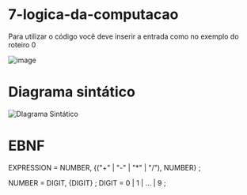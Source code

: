 # 7-logica-da-computacao

Para utilizar o código você deve inserir a entrada como no exemplo do roteiro 0

![image](https://user-images.githubusercontent.com/38434902/109440618-aa973100-7a11-11eb-9e10-4f649c20e85a.png)

# Diagrama sintático

![DIagrama Sintático](https://user-images.githubusercontent.com/38434902/111401692-893c7300-86a8-11eb-9803-bf807081918a.png)

# EBNF
EXPRESSION = NUMBER, {("+" | "-" | "*" | "/"), NUMBER} ;

NUMBER = DIGIT, {DIGIT} ;
DIGIT = 0 | 1 | ... | 9 ;
